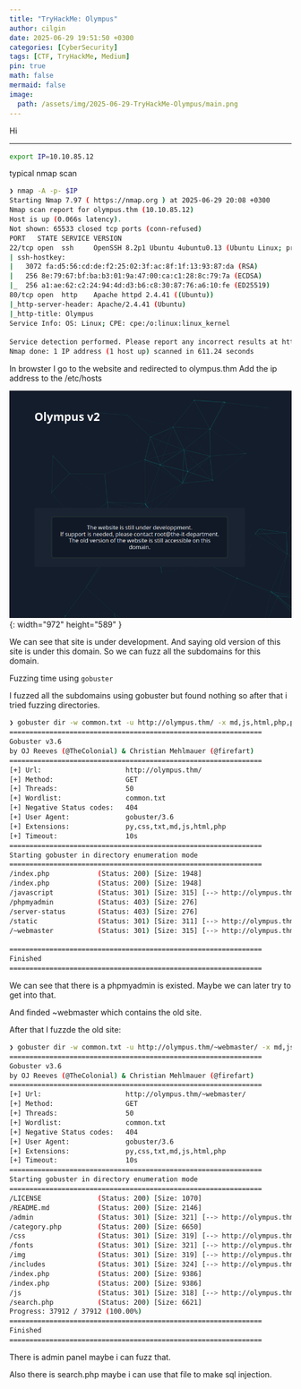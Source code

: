 ```yaml
---
title: "TryHackMe: Olympus"
author: cilgin
date: 2025-06-29 19:51:50 +0300
categories: [CyberSecurity]
tags: [CTF, TryHackMe, Medium]
pin: true
math: false
mermaid: false
image:
  path: /assets/img/2025-06-29-TryHackMe-Olympus/main.png
---
```


Hi

---

```bash
export IP=10.10.85.12
```

typical nmap scan

```bash
❯ nmap -A -p- $IP
Starting Nmap 7.97 ( https://nmap.org ) at 2025-06-29 20:08 +0300
Nmap scan report for olympus.thm (10.10.85.12)
Host is up (0.066s latency).
Not shown: 65533 closed tcp ports (conn-refused)
PORT   STATE SERVICE VERSION
22/tcp open  ssh     OpenSSH 8.2p1 Ubuntu 4ubuntu0.13 (Ubuntu Linux; protocol 2.0)
| ssh-hostkey:
|   3072 fa:d5:56:cd:de:f2:25:02:3f:ac:8f:1f:13:93:87:da (RSA)
|   256 8e:79:67:bf:ba:b3:01:9a:47:00:ca:c1:28:8c:79:7a (ECDSA)
|_  256 a1:ae:62:c2:24:94:4d:d3:b6:c8:30:87:76:a6:10:fe (ED25519)
80/tcp open  http    Apache httpd 2.4.41 ((Ubuntu))
|_http-server-header: Apache/2.4.41 (Ubuntu)
|_http-title: Olympus
Service Info: OS: Linux; CPE: cpe:/o:linux:linux_kernel

Service detection performed. Please report any incorrect results at https://nmap.org/submit/ .
Nmap done: 1 IP address (1 host up) scanned in 611.24 seconds
```

In browster I go to the website and redirected to olympus.thm
Add the ip address to the /etc/hosts

![Desktop View](/assets/img/2025-06-29-TryHackMe-Olympus/photo1.png){: width="972" height="589" }

We can see that site is under development. And saying old version of this site is under this domain.
So we can fuzz all the subdomains for this domain.

Fuzzing time using `gobuster`

I fuzzed all the subdomains using gobuster but found nothing so after that i tried fuzzing directories.

```bash
❯ gobuster dir -w common.txt -u http://olympus.thm/ -x md,js,html,php,py,css,txt -t 50
===============================================================
Gobuster v3.6
by OJ Reeves (@TheColonial) & Christian Mehlmauer (@firefart)
===============================================================
[+] Url:                     http://olympus.thm/
[+] Method:                  GET
[+] Threads:                 50
[+] Wordlist:                common.txt
[+] Negative Status codes:   404
[+] User Agent:              gobuster/3.6
[+] Extensions:              py,css,txt,md,js,html,php
[+] Timeout:                 10s
===============================================================
Starting gobuster in directory enumeration mode
===============================================================
/index.php            (Status: 200) [Size: 1948]
/index.php            (Status: 200) [Size: 1948]
/javascript           (Status: 301) [Size: 315] [--> http://olympus.thm/javascript/]
/phpmyadmin           (Status: 403) [Size: 276]
/server-status        (Status: 403) [Size: 276]
/static               (Status: 301) [Size: 311] [--> http://olympus.thm/static/]
/~webmaster           (Status: 301) [Size: 315] [--> http://olympus.thm/~webmaster/]

===============================================================
Finished
===============================================================
```

We can see that there is a phpmyadmin is existed.
Maybe we can later try to get into that.

And finded ~webmaster which contains the old site.

After that I fuzzde the old site:

```bash
❯ gobuster dir -w common.txt -u http://olympus.thm/~webmaster/ -x md,js,html,php,py,css,txt -t 50
===============================================================
Gobuster v3.6
by OJ Reeves (@TheColonial) & Christian Mehlmauer (@firefart)
===============================================================
[+] Url:                     http://olympus.thm/~webmaster/
[+] Method:                  GET
[+] Threads:                 50
[+] Wordlist:                common.txt
[+] Negative Status codes:   404
[+] User Agent:              gobuster/3.6
[+] Extensions:              py,css,txt,md,js,html,php
[+] Timeout:                 10s
===============================================================
Starting gobuster in directory enumeration mode
===============================================================
/LICENSE              (Status: 200) [Size: 1070]
/README.md            (Status: 200) [Size: 2146]
/admin                (Status: 301) [Size: 321] [--> http://olympus.thm/~webmaster/admin/]
/category.php         (Status: 200) [Size: 6650]
/css                  (Status: 301) [Size: 319] [--> http://olympus.thm/~webmaster/css/]
/fonts                (Status: 301) [Size: 321] [--> http://olympus.thm/~webmaster/fonts/]
/img                  (Status: 301) [Size: 319] [--> http://olympus.thm/~webmaster/img/]
/includes             (Status: 301) [Size: 324] [--> http://olympus.thm/~webmaster/includes/]
/index.php            (Status: 200) [Size: 9386]
/index.php            (Status: 200) [Size: 9386]
/js                   (Status: 301) [Size: 318] [--> http://olympus.thm/~webmaster/js/]
/search.php           (Status: 200) [Size: 6621]
Progress: 37912 / 37912 (100.00%)
===============================================================
Finished
===============================================================
```

There is admin panel maybe i can fuzz that.

Also there is search.php maybe i can use that file to make sql injection.
